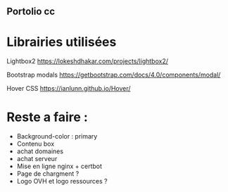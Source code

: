 ## Portolio cc
# Librairies utilisées

Lightbox2
https://lokeshdhakar.com/projects/lightbox2/

Bootstrap modals 
https://getbootstrap.com/docs/4.0/components/modal/

Hover CSS
https://ianlunn.github.io/Hover/

# Reste a faire : 

- Background-color : primary
- Contenu box
- achat domaines
- achat serveur
- Mise en ligne nginx + certbot
- Page de chargment ? 
- Logo OVH et logo ressources ? 